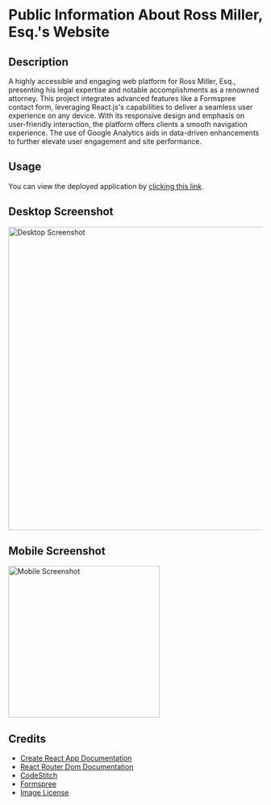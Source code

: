 # Public Information About Ross Miller, Esq.'s Website

## Description

A highly accessible and engaging web platform for Ross Miller, Esq., presenting his legal expertise and notable accomplishments as a renowned attorney. This project integrates advanced features like a Formspree contact form, leveraging React.js's capabilities to deliver a seamless user experience on any device. With its responsive design and emphasis on user-friendly interaction, the platform offers clients a smooth navigation experience. The use of Google Analytics aids in data-driven enhancements to further elevate user engagement and site performance.

## Usage

You can view the deployed application by [clicking this link](https://rossmiller.esq/).

## Desktop Screenshot

<img src="https://ik.imagekit.io/s3i7pk3bg/ross-miller-esq.png?updatedAt=1688842554635" alt="Desktop Screenshot" width="600"/>

## Mobile Screenshot

<img src="https://ik.imagekit.io/s3i7pk3bg/ross-miller-esq-mobile.png?updatedAt=1688842566761" alt="Mobile Screenshot" width="300"/>


## Credits

- [Create React App Documentation](https://create-react-app.dev/docs/getting-started)
- [React Router Dom Documentation](https://reactrouter.com/en/main/start/tutorial#tutorial)
- [CodeStitch](https://codestitch.app/documentation)
- [Formspree](https://formspree.io/)
- [Image License](https://unsplash.com/license)



